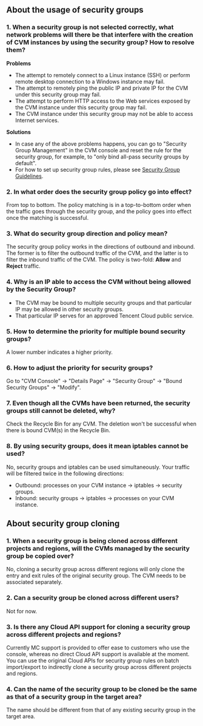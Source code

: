 ## About the usage of security groups
### 1. When a security group is not selected correctly, what network problems will there be that interfere with the creation of CVM instances by using the security group? How to resolve them?
**Problems**
- The attempt to remotely connect to a Linux instance (SSH) or perform remote desktop connection to a Windows instance may fail.
- The attempt to remotely ping the public IP and private IP for the CVM under this security group may fail.
- The attempt to perform HTTP access to the Web services exposed by the CVM instance under this security group may fail.
- The CVM instance under this security group may not be able to access Internet services.

**Solutions**
- In case any of the above problems happens, you can go to "Security Group Management" in the CVM console and reset the rule for the security group, for example, to "only bind all-pass security groups by default".
- For how to set up security group rules, please see [Security Group Guidelines](/doc/product/213/5221).

### 2. In what order does the security group policy go into effect?
From top to bottom. The policy matching is in a top-to-bottom order when the traffic goes through the security group, and the policy goes into effect once the matching is successful.

### 3. What do security group direction and policy mean?
The security group policy works in the directions of outbound and inbound. The former is to filter the outbound traffic of the CVM, and the latter is to filter the inbound traffic of the CVM.
The policy is two-fold: **Allow** and **Reject** traffic.

### 4. Why is an IP able to access the CVM without being allowed by the Security Group?
- The CVM may be bound to multiple security groups and that particular IP may be allowed in other security groups.
- That particular IP serves for an approved Tencent Cloud public service.

### 5. How to determine the priority for multiple bound security groups?
A lower number indicates a higher priority.

### 6. How to adjust the priority for security groups?
Go to "CVM Console" -> "Details Page" -> "Security Group" -> "Bound Security Groups" -> "Modify".

### 7. Even though all the CVMs have been returned, the security groups still cannot be deleted, why?
Check the Recycle Bin for any CVM. The deletion won't be successful when there is bound CVM(s) in the Recycle Bin.

### 8. By using security groups, does it mean iptables cannot be used?
No, security groups and iptables can be used simultaneously. Your traffic will be filtered twice in the following directions:
- Outbound: processes on your CVM instance -> iptables -> security groups.
- Inbound: security groups -> iptables -> processes on your CVM instance.


## About security group cloning

### 1. When a security group is being cloned across different projects and regions, will the CVMs managed by the security group be copied over?
No, cloning a security group across different regions will only clone the entry and exit rules of the original security group. The CVM needs to be associated separately.
### 2. Can a security group be cloned across different users?
Not for now.
### 3. Is there any Cloud API support for cloning a security group across different projects and regions?
Currently MC support is provided to offer ease to customers who use the console, whereas no direct Cloud API support is available at the moment. You can use the original Cloud APIs for security group rules on batch import/export to indirectly clone a security group across different projects and regions.
### 4. Can the name of the security group to be cloned be the same as that of a security group in the target area?
The name should be different from that of any existing security group in the target area.

